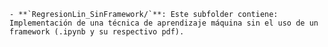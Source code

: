 
    - **`RegresionLin_SinFramework/`**: Este subfolder contiene: Implementación de una técnica de aprendizaje máquina sin el uso de un framework (.ipynb y su respectivo pdf).
  
